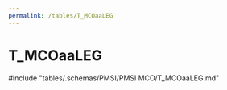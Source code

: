 ```yaml
---
permalink: /tables/T_MCOaaLEG
---
```

# T_MCOaaLEG
<!-- SPDX-License-Identifier: MPL-2.0 -->

<!-- ATTENTION : Ne pas supprimer ou modifier la ligne ci-dessous -->
#include "tables/.schemas/PMSI/PMSI MCO/T_MCOaaLEG.md"
<!-- ATTENTION : Ne pas supprimer ou modifier la ligne ci-dessus -->
